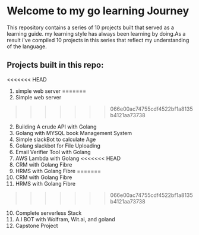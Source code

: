 # Welcome to my go learning Journey

This repository contains a series of 10 projects built that served as a learning guide.
my learning style has always been learning by doing.As a result i've compiled 10 projects in this series that reflect my understanding of the language.

## Projects built in this repo:
<<<<<<< HEAD
1. simple web server 
=======
1. Simple web server
>>>>>>> 066e00ac74755cdf4522bf1a8135b4121aa73738
2. Building A crude API with Golang 
3. Golang with MYSQL book Management System 
4. Simple slackBot to calculate Age 
5. Golang slackbot for File Uploading 
6. Email Verifier Tool with Golang 
7. AWS Lambda with Golang 
<<<<<<< HEAD
8. CRM with Golang Fibre 
9. HRMS with Golang Fibre 
=======
8. CRM with Golang Fibre
9. HRMS with Golang Fibre
>>>>>>> 066e00ac74755cdf4522bf1a8135b4121aa73738
10. Complete serverless Stack 
11. A.I BOT with Wolfram, Wit.ai, and goland 
12. Capstone Project 
